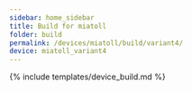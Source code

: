 ```yaml
---
sidebar: home_sidebar
title: Build for miatoll
folder: build
permalink: /devices/miatoll/build/variant4/
device: miatoll_variant4
---
```

{% include templates/device_build.md %}
